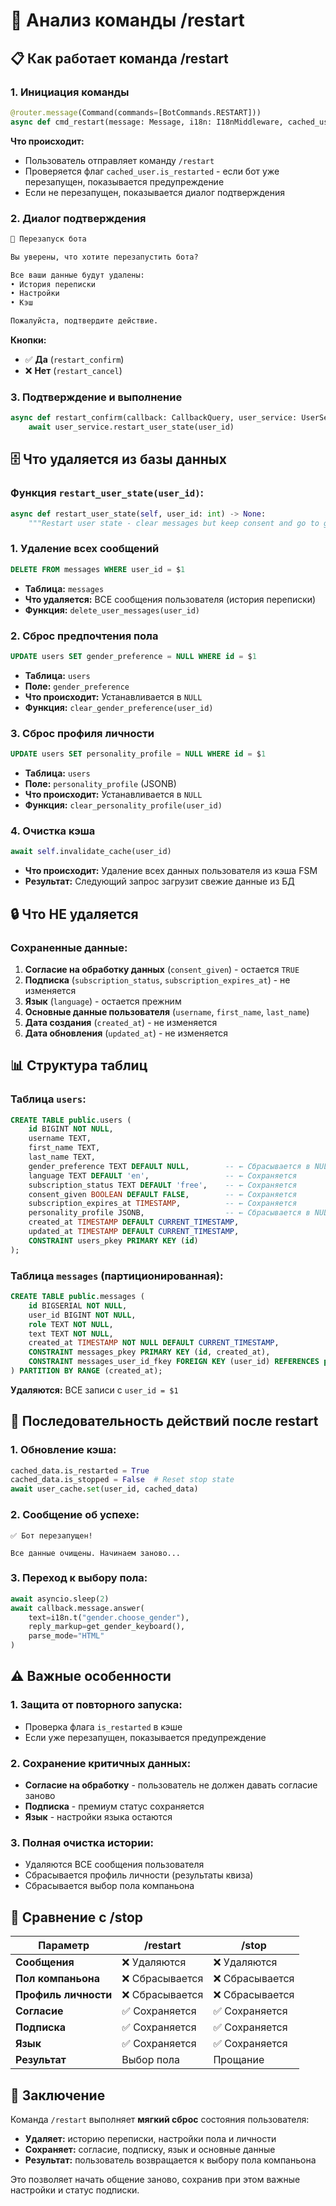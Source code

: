 # 🔄 Анализ команды /restart

## 📋 Как работает команда /restart

### 1. **Инициация команды**
```python
@router.message(Command(commands=[BotCommands.RESTART]))
async def cmd_restart(message: Message, i18n: I18nMiddleware, cached_user: UserCacheData = None):
```

**Что происходит:**
- Пользователь отправляет команду `/restart`
- Проверяется флаг `cached_user.is_restarted` - если бот уже перезапущен, показывается предупреждение
- Если не перезапущен, показывается диалог подтверждения

### 2. **Диалог подтверждения**
```html
🔄 Перезапуск бота

Вы уверены, что хотите перезапустить бота?

Все ваши данные будут удалены:
• История переписки
• Настройки  
• Кэш

Пожалуйста, подтвердите действие.
```

**Кнопки:**
- ✅ **Да** (`restart_confirm`)
- ❌ **Нет** (`restart_cancel`)

### 3. **Подтверждение и выполнение**
```python
async def restart_confirm(callback: CallbackQuery, user_service: UserService, i18n: I18nMiddleware):
    await user_service.restart_user_state(user_id)
```

## 🗄️ Что удаляется из базы данных

### **Функция `restart_user_state(user_id)`:**
```python
async def restart_user_state(self, user_id: int) -> None:
    """Restart user state - clear messages but keep consent and go to gender selection."""
```

### **1. Удаление всех сообщений**
```sql
DELETE FROM messages WHERE user_id = $1
```
- **Таблица:** `messages`
- **Что удаляется:** ВСЕ сообщения пользователя (история переписки)
- **Функция:** `delete_user_messages(user_id)`

### **2. Сброс предпочтения пола**
```sql
UPDATE users SET gender_preference = NULL WHERE id = $1
```
- **Таблица:** `users`
- **Поле:** `gender_preference`
- **Что происходит:** Устанавливается в `NULL`
- **Функция:** `clear_gender_preference(user_id)`

### **3. Сброс профиля личности**
```sql
UPDATE users SET personality_profile = NULL WHERE id = $1
```
- **Таблица:** `users`
- **Поле:** `personality_profile` (JSONB)
- **Что происходит:** Устанавливается в `NULL`
- **Функция:** `clear_personality_profile(user_id)`

### **4. Очистка кэша**
```python
await self.invalidate_cache(user_id)
```
- **Что происходит:** Удаление всех данных пользователя из кэша FSM
- **Результат:** Следующий запрос загрузит свежие данные из БД

## 🔒 Что НЕ удаляется

### **Сохраненные данные:**
1. **Согласие на обработку данных** (`consent_given`) - остается `TRUE`
2. **Подписка** (`subscription_status`, `subscription_expires_at`) - не изменяется
3. **Язык** (`language`) - остается прежним
4. **Основные данные пользователя** (`username`, `first_name`, `last_name`)
5. **Дата создания** (`created_at`) - не изменяется
6. **Дата обновления** (`updated_at`) - не изменяется

## 📊 Структура таблиц

### **Таблица `users`:**
```sql
CREATE TABLE public.users (
    id BIGINT NOT NULL,
    username TEXT,
    first_name TEXT,
    last_name TEXT,
    gender_preference TEXT DEFAULT NULL,        -- ← Сбрасывается в NULL
    language TEXT DEFAULT 'en',                 -- ← Сохраняется
    subscription_status TEXT DEFAULT 'free',    -- ← Сохраняется
    consent_given BOOLEAN DEFAULT FALSE,        -- ← Сохраняется
    subscription_expires_at TIMESTAMP,          -- ← Сохраняется
    personality_profile JSONB,                  -- ← Сбрасывается в NULL
    created_at TIMESTAMP DEFAULT CURRENT_TIMESTAMP,
    updated_at TIMESTAMP DEFAULT CURRENT_TIMESTAMP,
    CONSTRAINT users_pkey PRIMARY KEY (id)
);
```

### **Таблица `messages` (партиционированная):**
```sql
CREATE TABLE public.messages (
    id BIGSERIAL NOT NULL,
    user_id BIGINT NOT NULL,
    role TEXT NOT NULL,
    text TEXT NOT NULL,
    created_at TIMESTAMP NOT NULL DEFAULT CURRENT_TIMESTAMP,
    CONSTRAINT messages_pkey PRIMARY KEY (id, created_at),
    CONSTRAINT messages_user_id_fkey FOREIGN KEY (user_id) REFERENCES public.users(id) ON DELETE CASCADE
) PARTITION BY RANGE (created_at);
```
**Удаляются:** ВСЕ записи с `user_id = $1`

## 🎯 Последовательность действий после restart

### **1. Обновление кэша:**
```python
cached_data.is_restarted = True
cached_data.is_stopped = False  # Reset stop state
await user_cache.set(user_id, cached_data)
```

### **2. Сообщение об успехе:**
```
✅ Бот перезапущен!

Все данные очищены. Начинаем заново...
```

### **3. Переход к выбору пола:**
```python
await asyncio.sleep(2)
await callback.message.answer(
    text=i18n.t("gender.choose_gender"),
    reply_markup=get_gender_keyboard(),
    parse_mode="HTML"
)
```

## ⚠️ Важные особенности

### **1. Защита от повторного запуска:**
- Проверка флага `is_restarted` в кэше
- Если уже перезапущен, показывается предупреждение

### **2. Сохранение критичных данных:**
- **Согласие на обработку** - пользователь не должен давать согласие заново
- **Подписка** - премиум статус сохраняется
- **Язык** - настройки языка остаются

### **3. Полная очистка истории:**
- Удаляются ВСЕ сообщения пользователя
- Сбрасывается профиль личности (результаты квиза)
- Сбрасывается выбор пола компаньона

## 🔄 Сравнение с /stop

| Параметр | /restart | /stop |
|----------|----------|-------|
| **Сообщения** | ❌ Удаляются | ❌ Удаляются |
| **Пол компаньона** | ❌ Сбрасывается | ❌ Сбрасывается |
| **Профиль личности** | ❌ Сбрасывается | ❌ Сбрасывается |
| **Согласие** | ✅ Сохраняется | ✅ Сохраняется |
| **Подписка** | ✅ Сохраняется | ✅ Сохраняется |
| **Язык** | ✅ Сохраняется | ✅ Сохраняется |
| **Результат** | Выбор пола | Прощание |

## 📝 Заключение

Команда `/restart` выполняет **мягкий сброс** состояния пользователя:
- **Удаляет:** историю переписки, настройки пола и личности
- **Сохраняет:** согласие, подписку, язык и основные данные
- **Результат:** пользователь возвращается к выбору пола компаньона

Это позволяет начать общение заново, сохранив при этом важные настройки и статус подписки.
